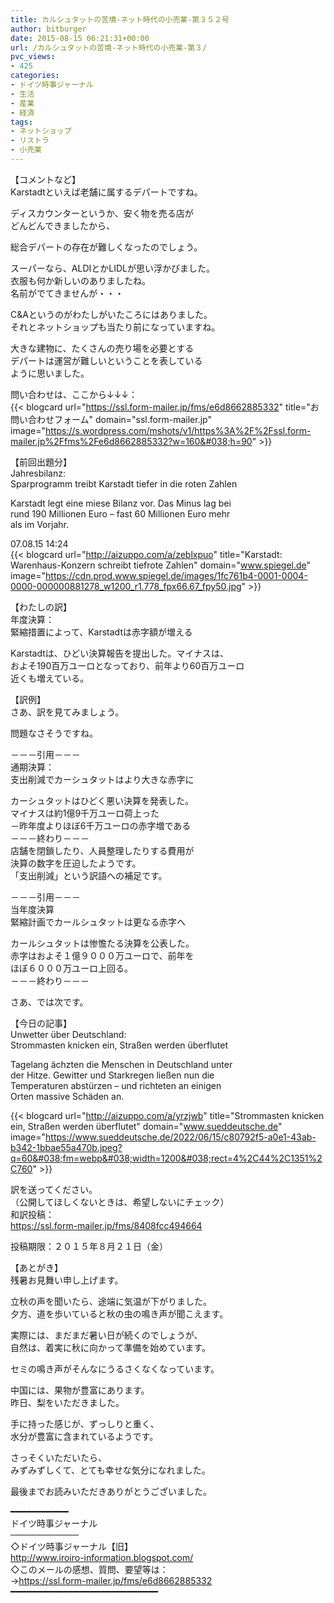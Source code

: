```yaml
---
title: カルシュタットの苦境-ネット時代の小売業-第３５２号
author: bitburger
date: 2015-08-15 06:21:31+00:00
url: /カルシュタットの苦境-ネット時代の小売業-第３/
pvc_views:
- 425
categories:
- ドイツ時事ジャーナル
- 生活
- 産業
- 経済
tags:
- ネットショップ
- リストラ
- 小売業
---
```

【コメントなど】  
Karstadtといえば老舗に属するデパートですね。  
  
ディスカウンターというか、安く物を売る店が  
どんどんできましたから、  
  
総合デパートの存在が難しくなったのでしょう。  
  
スーパーなら、ALDIとかLIDLが思い浮かびました。  
衣服も何か新しいのありましたね。  
名前がでてきませんが・・・  
  
C&Aというのがわたしがいたころにはありました。  
それとネットショップも当たり前になっていますね。  
  
大きな建物に、たくさんの売り場を必要とする  
デパートは運営が難しいということを表している  
ように思いました。  
  
問い合わせは、ここから↓↓↓：  
{{< blogcard url="https://ssl.form-mailer.jp/fms/e6d8662885332" title="&#12362;&#21839;&#12356;&#21512;&#12431;&#12379;&#12501;&#12457;&#12540;&#12512;" domain="ssl.form-mailer.jp" image="https://s.wordpress.com/mshots/v1/https%3A%2F%2Fssl.form-mailer.jp%2Ffms%2Fe6d8662885332?w=160&#038;h=90" >}} 

【前回出題分】  
Jahresbilanz:  
Sparprogramm treibt Karstadt tiefer in die roten Zahlen  
  
Karstadt legt eine miese Bilanz vor. Das Minus lag bei  
rund 190 Millionen Euro &#8211; fast 60 Millionen Euro mehr  
als im Vorjahr.  
  
07.08.15 14:24  
{{< blogcard url="http://aizuppo.com/a/zeblxpuo" title="Karstadt: Warenhaus-Konzern schreibt tiefrote Zahlen" domain="www.spiegel.de" image="https://cdn.prod.www.spiegel.de/images/1fc761b4-0001-0004-0000-000000881278_w1200_r1.778_fpx66.67_fpy50.jpg" >}} 

【わたしの訳】  
年度決算：  
緊縮措置によって、Karstadtは赤字額が増える  
  
Karstadtは、ひどい決算報告を提出した。マイナスは、  
およそ190百万ユーロとなっており、前年より60百万ユーロ  
近くも増えている。 

【訳例】  
さあ、訳を見てみましょう。  
  
問題なさそうですね。  
  
－－－引用－－－  
通期決算：  
支出削減でカーシュタットはより大きな赤字に  
  
カーシュタットはひどく悪い決算を発表した。  
マイナスは約1億9千万ユーロ荷上った  
－昨年度よりほぼ6千万ユーロの赤字増である  
－－－終わり－－－  
店舗を閉鎖したり、人員整理したりする費用が  
決算の数字を圧迫したようです。  
「支出削減」という訳語への補足です。  
  
－－－引用－－－  
当年度決算  
緊縮計画でカールシュタットは更なる赤字へ  
  
カールシュタットは惨憺たる決算を公表した。  
赤字はおよそ１億９０００万ユーロで、前年を  
ほぼ６０００万ユーロ上回る。  
－－－終わり－－－ 

さあ、では次です。  
  
【今日の記事】  
Unwetter über Deutschland:  
Strommasten knicken ein, Straßen werden überflutet  
  
Tagelang ächzten die Menschen in Deutschland unter  
der Hitze. Gewitter und Starkregen ließen nun die  
Temperaturen abstürzen &#8211; und richteten an einigen  
Orten massive Schäden an.  
  
{{< blogcard url="http://aizuppo.com/a/yrzjwb" title="Strommasten knicken ein, Straßen werden überflutet" domain="www.sueddeutsche.de" image="https://www.sueddeutsche.de/2022/06/15/c80792f5-a0e1-43ab-b342-1bbae55a470b.jpeg?q=60&#038;fm=webp&#038;width=1200&#038;rect=4%2C44%2C1351%2C760" >}} 

訳を送ってください。  
（公開してほしくないときは、希望しないにチェック）  
和訳投稿：  
 <https://ssl.form-mailer.jp/fms/8408fcc494664>  
  
投稿期限：２０１５年８月２１日（金） 

【あとがき】  
残暑お見舞い申し上げます。  
  
立秋の声を聞いたら、途端に気温が下がりました。  
夕方、道を歩いていると秋の虫の鳴き声が聞こえます。  
  
実際には、まだまだ暑い日が続くのでしょうが、  
自然は、着実に秋に向かって準備を始めています。  
  
セミの鳴き声がそんなにうるさくなくなっています。  
  
中国には、果物が豊富にあります。  
昨日、梨をいただきました。  
  
手に持った感じが、ずっしりと重く、  
水分が豊富に含まれているようです。  
  
さっそくいただいたら、  
みずみずしくて、とても幸せな気分になれました。  
  
最後までお読みいただきありがとうございました。 

━━━━━━━━━━━  
ドイツ時事ジャーナル  
───────────  
◇ドイツ時事ジャーナル【旧】  
<http://www.iroiro-information.blogspot.com/>  
◇このメールの感想、質問、要望等は：  
-><https://ssl.form-mailer.jp/fms/e6d8662885332>  
━━━━━━━━━━━━━━━━━━━━━━━━━━━━